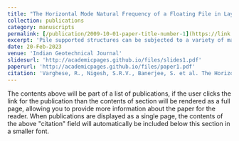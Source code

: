 ```yaml
---
title: "The Horizontal Mode Natural Frequency of a Floating Pile in Layered Soil: Full-Scale Field Test Vs Mathematical Models"
collection: publications
category: manuscripts
permalink: [/publication/2009-10-01-paper-title-number-1](https://link.springer.com/article/10.1007/s40098-023-00713-8)
excerpt: 'Pile supported structures can be subjected to a variety of man-made and naturally occurring dynamic loads. Dynamic loads such as those from rotating machinery include a considerable lateral component. The natural frequency of a pile in the horizontal mode becomes a key parameter in the design of dynamically sensitive equipment foundations. It is not uncommon for structural engineers to estimate the natural frequency of piles using quick linear methods using available soil investigation data before advanced laboratory tests on soil samples can be performed to calibrate nonlinear numerical models. This paper presents results from free and forced vibration tests on a full-scale single pile, designed for a high-speed compressor unit, in Hazira, India. Two different fast mathematical models, one following the Beam on Dynamic Winkler Foundation (BDWF) method, and another involving an FEM–BEM based numerical method were used in predictions against experimental results. The BDWF method was found to produce a preliminary estimate of pile stiffness at low strain levels. However, the selection of soil stiffness and damping models are crucial for the accuracy of BDWF models. It was found that the FEM–BEM model was able to simulate the nonlinear pile response with a moderate overestimation of vibration amplitudes.'
date: 20-Feb-2023
venue: 'Indian Geotechnical Journal'
slidesurl: 'http://academicpages.github.io/files/slides1.pdf'
paperurl: 'http://academicpages.github.io/files/paper1.pdf'
citation: 'Varghese, R., Nigesh, S.R.V., Banerjee, S. et al. The Horizontal Mode Natural Frequency of a Floating Pile in Layered Soil: Full-Scale Field Test Vs Mathematical Models. Indian Geotech J 53, 717–731 (2023). https://doi.org/10.1007/s40098-023-00713-8'
---
```


The contents above will be part of a list of publications, if the user clicks the link for the publication than the contents of section will be rendered as a full page, allowing you to provide more information about the paper for the reader. When publications are displayed as a single page, the contents of the above "citation" field will automatically be included below this section in a smaller font.
